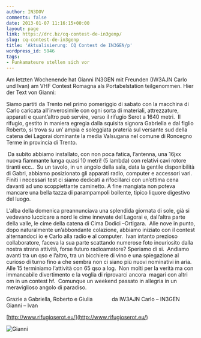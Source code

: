 ```yaml
---
author: IN3DOV
comments: false
date: 2013-01-07 11:16:15+00:00
layout: page
link: https://drc.bz/cq-contest-de-in3genp/
slug: cq-contest-de-in3genp
title: 'Aktualisierung: CQ Contest de IN3GEN/p'
wordpress_id: 5946
tags:
- Funkamateure stellen sich vor
---
```


Am letzten Wochenende hat Gianni IN3GEN mit Freunden (IW3AJN Carlo und Ivan) am VHF Contest Romagna als Portabelstation teilgenommen. Hier der Text von Gianni:




Siamo partiti da Trento nel primo pomeriggio di sabato con la macchina di Carlo caricata all’inverosimile con ogni sorta di materiali, attrezzature, apparati e quant’altro può servire, verso il rifugio Serot a 1640 metri.  Il rifugio, gestito in maniera egregia dalla squisita signora Gabriella e dal figlio Roberto, si trova su un’ ampia e soleggiata prateria sul versante sud della catena dei Lagorai dominante la media Valsugana nel comune di Roncegno Terme in provincia di Trento.




 Da subito abbiamo installato, con non poca fatica, l’antenna, una 16jxx nuova fiammante lunga quasi 10 metri! (5 lambda) con relativi cavi rotore tiranti ecc..  Su un tavolo, in un angolo della sala, data la gentile disponibilità di Gabri, abbiamo posizionato gli apparati radio, computer e accessori vari. Finiti i necessari test ci siamo dedicati a rifocillarci con un’ottima cena davanti ad uno scoppiettante caminetto. A fine mangiata non poteva mancare una bella tazza di parampampoli bollente, tipico liquore digestivo del luogo.




L’alba della domenica preannunciava una splendida giornata di sole, già si vedevano luccicare a nord le cime innevate del Lagorai e, dall’altra parte della valle, le cime della catena di Cima Dodici –Ortigara.  Alle nove in punto, dopo naturalmente un’abbondante colazione, abbiamo iniziato con il contest alternandoci io e Carlo alla radio e al computer.  Ivan intanto prezioso collaboratore, faceva la sua parte scattando numerose foto incuriosito dalla nostra strana attività, forse futuro radioamatore? Speriamo di si.  Andiamo avanti tra un qso e l’altro, tra un bicchiere di vino e una spiegazione al curioso di turno fino a che sembra non ci siano più nuovi nominativi in aria.  Alle 15 terminiamo l’attività con 65 qso a log.  Non molti per la verità ma con immancabile divertimento e la voglia di riprovarci ancora  magari con altri om in un contest hf.  Comunque un weekend passato in allegria in un meraviglioso angolo di paradiso.




Grazie a Gabriella, Roberto e Giulia             da IW3AJN Carlo – IN3GEN Gianni – Ivan


[http://www.rifugioserot.eu/](http://www.rifugioserot.eu/)

![Gianni](https://drc.bz/wp-content/uploads/2013/01/Gianni.bmp)


